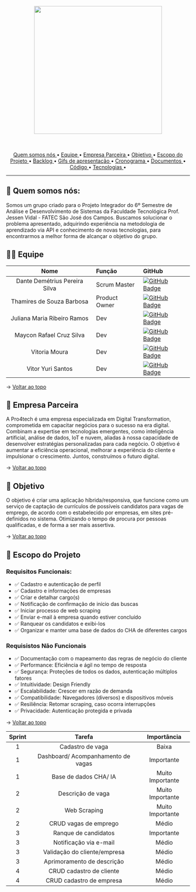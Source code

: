 
<span id="topo">
<div align="center">
<img src="https://i.ibb.co/QJcShkD/Digital-Wave.png" width="350px" />
</div>
<br>
<br>

<p align="center">
  <a href ="#quem-somos-nós"> Quem somos nós </a> •
  <a href ="#equipe"> Equipe </a> •
  <a href ="#empresa-parceira"> Empresa Parceira </a>  • 
  <a href ="#objetivo"> Objetivo </a>  • 
  <a href ="#escopo-do-projeto"> Escopo do Projeto </a> •
  <a href ="#backlog">Backlog </a>  • 
  <a href ="#gifs">Gifs de apresentação </a>  • 
  <a href ="#cronograma-das-sprints"> Cronograma </a>  •
  <a href ="#Documentos"> Documentos </a>  •
  <a href ="#codigo"> Código </a>  • 
  <a href ="#tecnologias-utilizadas"> Tecnologias </a>  •
</p>


 
  
<hr>

##  :space_invader: Quem somos nós:

Somos um grupo criado para o Projeto Integrador do 6º Semestre de Análise e Desenvolvimento de Sistemas da Faculdade Tecnológica Prof. Jessen Vidal - FATEC São José dos Campos.
Buscamos solucionar o problema apresentado, adquirindo experiência na metodologia de aprendizado via API e conhecimento de novas tecnologias, para encontrarmos a melhor forma de alcançar o objetivo do grupo.

<span id="equipe">

## 👨‍💻 Equipe

<div align="center">

|    Nome     | Função |      GitHub    |
|:-----------: |:------|:----------------------------|
| Dante Demétrius Pereira Silva | Scrum Master | [![GitHub Badge](https://img.shields.io/badge/GitHub-100000?style=for-the-badge&logo=github&logoColor=white)](https://github.com/dantesjc) |
| Thamires de Souza Barbosa | Product Owner | [![GitHub Badge](https://img.shields.io/badge/GitHub-100000?style=for-the-badge&logo=github&logoColor=white)](https://github.com/Thamires-S0uza) |
| Juliana Maria Ribeiro Ramos | Dev | [![GitHub Badge](https://img.shields.io/badge/GitHub-100000?style=for-the-badge&logo=github&logoColor=white)](https://github.com/JulianaMaria-Lab)| 
| Maycon Rafael Cruz Silva | Dev | [![GitHub Badge](https://img.shields.io/badge/GitHub-100000?style=for-the-badge&logo=github&logoColor=white)](https://github.com/MayconRafael) | 
| Vitoria Moura | Dev | [![GitHub Badge](https://img.shields.io/badge/GitHub-100000?style=for-the-badge&logo=github&logoColor=white)](https://github.com/vitoriasaturnino) | 
| Vitor Yuri Santos | Dev | [![GitHub Badge](https://img.shields.io/badge/GitHub-100000?style=for-the-badge&logo=github&logoColor=white)](https://github.com/Vitor-y) | 

</div>

→ [Voltar ao topo](#topo)


<span id="empresa-parceira">

## :bookmark_tabs: Empresa Parceira

<p align="left"> 

A Pro4tech é uma empresa especializada em Digital Transformation, comprometida em capacitar negócios para o sucesso na era digital. Combinam a expertise em tecnologias emergentes, como inteligência artificial, análise de dados, IoT e nuvem, aliadas à nossa capacidade de desenvolver estratégias personalizadas para cada negócio. O objetivo é aumentar a eficiência operacional, melhorar a experiência do cliente e impulsionar o crescimento. Juntos, construímos o futuro digital.

</p>

→ [Voltar ao topo](#topo)

<span id="objetivo">
  
  
## :bookmark_tabs: Objetivo

<p align="left"> 

O objetivo é criar uma aplicação híbrida/responsiva, que funcione como um serviço de captação de currículos de possíveis candidatos para vagas de emprego, de acordo com o estabelecido por empresas, em sites pré-definidos no sistema. Otimizando o tempo de procura por pessoas qualificadas, e de forma a ser mais assertiva.


</p>

→ [Voltar ao topo](#topo)

<span id="escopo-do-projeto">

## :dart: Escopo do Projeto

### Requisitos Funcionais:
- ✅  Cadastro e autenticação de perfil 
- ✅  Cadastro e informações de empresas
- ✅  Criar e detalhar cargo(s)
- ✅  Notificação de confirmação de início das buscas
- ✅  Iniciar processo de web scraping
- ✅  Enviar e-mail à empresa quando estiver concluído
- ✅  Ranquear os candidatos e exibi-los
- ✅  Organizar e manter uma base de dados do CHA de diferentes cargos

### Requisistos Não Funcionais
- ✅  Documentação com o mapeamento das regras de negócio do cliente
- ✅  Performance: Eficiência e ágil no tempo de resposta
- ✅  Segurança: Proteções de todos os dados, autenticação múltiplos fatores
- ✅  Intuitividade: Design Friendly
- ✅  Escalabilidade: Crescer em razão de demanda
- ✅  Compatibilidade: Navegadores (diversos) e dispositivos móveis
- ✅  Resiliência: Retomar scraping, caso ocorra interrupções
- ✅  Privacidade: Autenticação protegida e privada

→ [Voltar ao topo](#topo)

  | Sprint |     Tarefa    |  Importância |
|:------:|:--------------------:|:-------------:|
|    1   |    Cadastro de vaga  | Baixa |
|    1   |    Dashboard/ Acompanhamento de vagas | Importante |
|    1   |     Base de dados CHA/ IA  | Muito Importante |
|    2   |    Descrição de vaga |Muito Importante |
|    2   |    Web Scraping  |  Muito Importante  |
|    2   |    CRUD vagas de emprego |  Médio |
|    3   |     Ranque de candidatos |  Importante |
|    3   |    Notificação via e-mail |  Médio  |
|    3   |    Validação do cliente/empresa |  Médio |
|    3   |    Aprimoramento de descrição  | Médio |
|    4   |    CRUD cadastro de cliente | Médio |
|    4   |   CRUD cadastro de empresa |Médio | 




